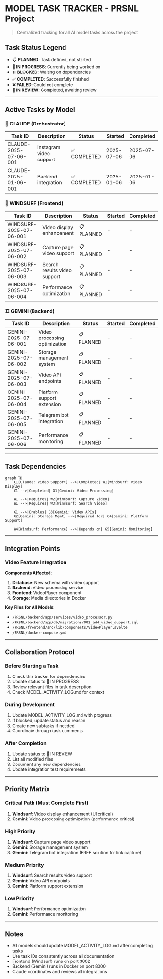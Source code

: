 # MODEL TASK TRACKER - PRSNL Project

> Centralized tracking for all AI model tasks across the project

## Task Status Legend
- 📋 **PLANNED**: Task defined, not started
- 🚧 **IN PROGRESS**: Currently being worked on
- ⏸️ **BLOCKED**: Waiting on dependencies
- ✅ **COMPLETED**: Successfully finished
- ❌ **FAILED**: Could not complete
- 🔄 **IN REVIEW**: Completed, awaiting review

---

## Active Tasks by Model

### 🤖 CLAUDE (Orchestrator)
| Task ID | Description | Status | Started | Completed |
|---------|------------|---------|---------|-----------|
| CLAUDE-2025-07-06-001 | Instagram video support | ✅ COMPLETED | 2025-07-06 | 2025-07-06 |
| CLAUDE-2025-01-06-001 | Backend integration | ✅ COMPLETED | 2025-01-06 | 2025-01-06 |

### 🌊 WINDSURF (Frontend)
| Task ID | Description | Status | Started | Completed |
|---------|------------|---------|---------|-----------|
| WINDSURF-2025-07-06-001 | Video display enhancement | 📋 PLANNED | - | - |
| WINDSURF-2025-07-06-002 | Capture page video support | 📋 PLANNED | - | - |
| WINDSURF-2025-07-06-003 | Search results video support | 📋 PLANNED | - | - |
| WINDSURF-2025-07-06-004 | Performance optimization | 📋 PLANNED | - | - |

### ♊ GEMINI (Backend)
| Task ID | Description | Status | Started | Completed |
|---------|------------|---------|---------|-----------|
| GEMINI-2025-07-06-001 | Video processing optimization | 📋 PLANNED | - | - |
| GEMINI-2025-07-06-002 | Storage management system | 📋 PLANNED | - | - |
| GEMINI-2025-07-06-003 | Video API endpoints | 📋 PLANNED | - | - |
| GEMINI-2025-07-06-004 | Platform support extension | 📋 PLANNED | - | - |
| GEMINI-2025-07-06-005 | Telegram bot integration | 📋 PLANNED | - | - |
| GEMINI-2025-07-06-006 | Performance monitoring | 📋 PLANNED | - | - |

---

## Task Dependencies

```mermaid
graph TD
    C1[Claude: Video Support] -->|Completed| W1[Windsurf: Video Display]
    C1 -->|Completed| G1[Gemini: Video Processing]
    
    W1 -->|Requires| W2[Windsurf: Capture Video]
    W1 -->|Requires| W3[Windsurf: Search Video]
    
    G1 -->|Enables| G3[Gemini: Video APIs]
    G2[Gemini: Storage Mgmt] -->|Required for| G4[Gemini: Platform Support]
    
    W4[Windsurf: Performance] -->|Depends on| G5[Gemini: Monitoring]
```

---

## Integration Points

### Video Feature Integration
**Components Affected**:
1. **Database**: New schema with video support
2. **Backend**: Video processing service
3. **Frontend**: VideoPlayer component
4. **Storage**: Media directories in Docker

**Key Files for All Models**:
- `/PRSNL/backend/app/services/video_processor.py`
- `/PRSNL/backend/app/db/migrations/002_add_video_support.sql`
- `/PRSNL/frontend/src/lib/components/VideoPlayer.svelte`
- `/PRSNL/docker-compose.yml`

---

## Collaboration Protocol

### Before Starting a Task
1. Check this tracker for dependencies
2. Update status to 🚧 IN PROGRESS
3. Review relevant files in task description
4. Check MODEL_ACTIVITY_LOG.md for context

### During Development
1. Update MODEL_ACTIVITY_LOG.md with progress
2. If blocked, update status and reason
3. Create new subtasks if needed
4. Coordinate through task comments

### After Completion
1. Update status to 🔄 IN REVIEW
2. List all modified files
3. Document any new dependencies
4. Update integration test requirements

---

## Priority Matrix

### Critical Path (Must Complete First)
1. **Windsurf**: Video display enhancement (UI critical)
2. **Gemini**: Video processing optimization (performance critical)

### High Priority
1. **Windsurf**: Capture page video support
2. **Gemini**: Storage management system
3. **Gemini**: Telegram bot integration (FREE solution for link capture)

### Medium Priority
1. **Windsurf**: Search results video support
2. **Gemini**: Video API endpoints
3. **Gemini**: Platform support extension

### Low Priority
1. **Windsurf**: Performance optimization
2. **Gemini**: Performance monitoring

---

## Notes
- All models should update MODEL_ACTIVITY_LOG.md after completing tasks
- Use task IDs consistently across all documentation
- Frontend (Windsurf) runs on port 3002
- Backend (Gemini) runs in Docker on port 8000
- Claude coordinates and reviews all integrations
